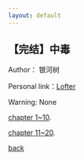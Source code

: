 ```yaml
---
layout: default
---
```


## 【完结】中毒

Author： 银河树 

Personal link：[Lofter](https://yinheshu.lofter.com/)

Warning: None


[chapter 1~10](./post1C1-10.html).

[chapter 11~20](./_posts/post1C11-20.html).

[back](./)
